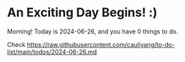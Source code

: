 # An Exciting Day Begins! :)

Morning! Today is 2024-06-26, and you have 0 things to do.

Check https://raw.githubusercontent.com/cauliyang/to-do-list/main/todos/2024-06-26.md